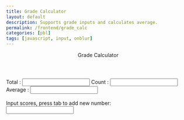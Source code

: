 ```yaml
---
title: Grade Calculator
layout: default
description: Supports grade inputs and calculates average. 
permalink: /frontend/grade_calc
categories: [pbl]
tags: [javascript, input, onblur]
---
```


<div class="container bg-primary">
    <header class="pb-3 mb-4 border-bottom border-primary text-dark">
        <span class="fs-4">Grade Calculator</span>
    </header>
    Total   : <input type="number" name="total" id="total" readonly/>
    Count   : <input type="number" name="count" id="count" readonly/>
    Average : <input type="number" name="average" id="average" readonly/>
    <br><br>
    Input scores, press tab to add new number:
    <div id="scores">
        <input onblur="calculator()" type="text" name="score" id="score0"/><br>
        <!-- javascript generated inputs -->
    </div>
</div>

<script>
    const scoreContainer = document.getElementById("scores");

    function newInputLine(index) {
        // make another input line
        var input = document.createElement("input");
        input.setAttribute('onblur', "calculator()");
        input.setAttribute('type', "text");
        input.setAttribute('name', "score");
        input.setAttribute('id', "score" + index);
        scoreContainer.appendChild(input);
        var br = document.createElement("br");
        scoreContainer.appendChild(br);
        document.getElementById("score" + index).focus();
    }

    function calculator(){
        var total = 0;  // running total
        var array = document.getElementsByName('score');
        for(var i = 0; i < array.length; i++){  // iterate through all matching input element
            if(parseInt(array[i].value))  // convert to int and 
                total += parseInt(array[i].value);  // running total update
        }
        document.getElementById('total').value = total;
        document.getElementById('count').value = array.length;
        document.getElementById('average').value = total / array.length;
        newInputLine(array.length);
    }

</script>